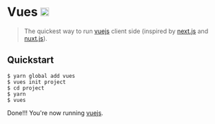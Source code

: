 # Vues <img src='https://raw.githubusercontent.com/xpepermint/vue-webpack/master/logo.png' height='20px' />

> The quickest way to run [vuejs] client side (inspired by [next.js] and [nuxt.js]).

## Quickstart

```
$ yarn global add vues
$ vues init project
$ cd project
$ yarn
$ vues
```
Done!!!  You're now running [vuejs].

[vuejs]: https://github.com/vuejs/vue
[nuxt.js]: https://github.com/nuxt/nuxt.js
[next.js]: https://github.com/zeit/next.js
